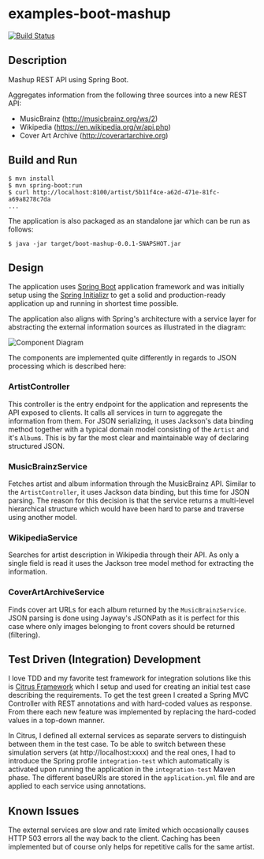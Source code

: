 # examples-boot-mashup

[![Build Status](https://travis-ci.org/christerengman/examples-boot-mashup.svg?branch=master)](https://travis-ci.org/christerengman/examples-boot-mashup)

## Description

Mashup REST API using Spring Boot.

Aggregates information from the following three sources into a new REST API:

* MusicBrainz (http://musicbrainz.org/ws/2)
* Wikipedia (https://en.wikipedia.org/w/api.php)
* Cover Art Archive (http://coverartarchive.org)


## Build and Run

```
$ mvn install
$ mvn spring-boot:run
$ curl http://localhost:8100/artist/5b11f4ce-a62d-471e-81fc-a69a8278c7da
...
```

The application is also packaged as an standalone jar which can be run as follows:
```
$ java -jar target/boot-mashup-0.0.1-SNAPSHOT.jar

``` 


## Design

The application uses [Spring Boot](http://projects.spring.io/spring-boot/) application framework and was initially setup using the [Spring Initializr](https://start.spring.io/) to get a solid and production-ready application up and running in shortest time possible.

The application also aligns with Spring's architecture with a service layer for abstracting the external information sources as illustrated in the diagram:

![Component Diagram](http://plantuml.com/plantuml/png/NOun2iCm34Ltdy9upo7Ip9qwT0WT54LGKTSEikj2Jryx2iLq47p-WwSFcAFOoJE5R25PDFCecLEUOiWIlIUvjHugEByIuqc0m-T2KXXfHyybcVdA3zvePUZ9UwjaYeMaEaV1EnVgEK8oAsHO895rdTwfjuC_lrDnX_uUE3KROz0EGniEUsWpwsaykZQmdiQZQwFgQVm2)

The components are implemented quite differently in regards to JSON processing which is described here:

### ArtistController

This controller is the entry endpoint for the application and represents the API exposed to clients. It calls all services in turn to aggregate the information from them. For JSON serializing, it uses Jackson's data binding method together with a typical domain model consisting of the `Artist` and it's `Album`s. This is by far the most clear and maintainable way of declaring structured JSON.


### MusicBrainzService

Fetches artist and album information through the MusicBrainz API. Similar to the `ArtistController`, it uses Jackson data binding, but this time for JSON parsing. The reason for this decision is that the service returns a multi-level hierarchical structure which would have been hard to parse and traverse using another model.


### WikipediaService

Searches for artist description in Wikipedia through their API. As only a single field is read it uses the Jackson tree model method for extracting the information.  
 

### CoverArtArchiveService

Finds cover art URLs for each album returned by the `MusicBrainzService`. JSON parsing is done using Jayway's JSONPath as it is perfect for this case where only images belonging to front covers should be returned (filtering). 


## Test Driven (Integration) Development

I love TDD and my favorite test framework for integration solutions like this is [Citrus Framework](http://www.citrusframework.org/) which I setup and used for creating an initial test case describing the requirements. To get the test green I created a Spring MVC Controller with REST annotations and with hard-coded values as response. From there each new feature was implemented by replacing the hard-coded values in a top-down manner.

In Citrus, I defined all external services as separate servers to distinguish between them in the test case. To be able to switch between these simulation servers (at http://localhost:xxxx) and the real ones, I had to introduce the Spring profile `integration-test` which automatically is activated upon running the application in the `integration-test` Maven phase. The different baseURIs are stored in the `application.yml` file and are applied to each service using annotations.


## Known Issues

The external services are slow and rate limited which occasionally causes HTTP 503 errors all the way back to the client. Caching has been implemented but of course only helps for repetitive calls for the same artist.